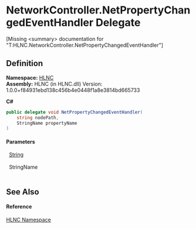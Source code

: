 # NetworkController.NetPropertyChangedEventHandler Delegate


\[Missing &lt;summary&gt; documentation for "T:HLNC.NetworkController.NetPropertyChangedEventHandler"\]



## Definition
**Namespace:** <a href="N_HLNC">HLNC</a>  
**Assembly:** HLNC (in HLNC.dll) Version: 1.0.0+f84931ebd138c456b4e0448f1a8e3814bd665733

**C#**
``` C#
public delegate void NetPropertyChangedEventHandler(
	string nodePath,
	StringName propertyName
)
```



#### Parameters
<dl><dt>  <a href="https://learn.microsoft.com/dotnet/api/system.string" target="_blank" rel="noopener noreferrer">String</a></dt><dd> </dd><dt>  StringName</dt><dd> </dd></dl>

## See Also


#### Reference
<a href="N_HLNC">HLNC Namespace</a>  
